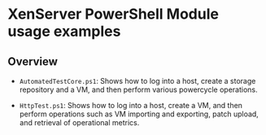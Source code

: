 # XenServer PowerShell Module usage examples

## Overview

-  `AutomatedTestCore.ps1`: Shows how to log into a host, create a storage
    repository and a VM, and then perform various powercycle operations.

-  `HttpTest.ps1`: Shows how to log into a host, create a VM, and then perform
    operations such as VM importing and exporting, patch upload, and retrieval
    of operational metrics.